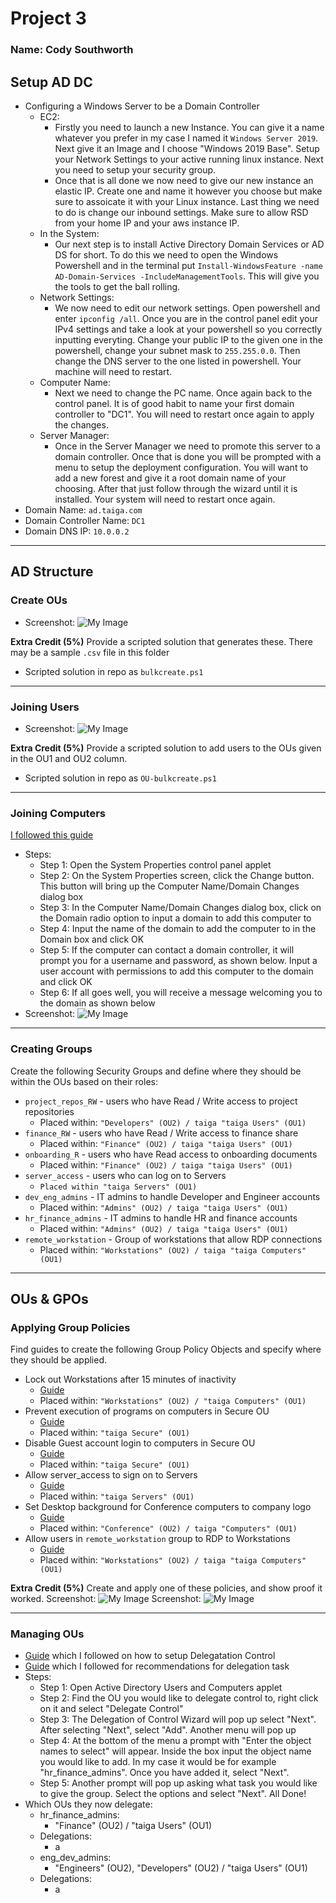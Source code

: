 # Project 3

### Name: Cody Southworth

## Setup AD DC

- Configuring a Windows Server to be a Domain Controller
  - EC2:
    - Firstly you need to launch a new Instance. You can give it a name whatever you prefer in my case I named it ```Windows Server 2019```. Next give it an Image and I choose "Windows 2019 Base". Setup your Network Settings to your active running linux instance. Next you need to setup your security group.
    - Once that is all done we now need to give our new instance an elastic IP. Create one and name it however you choose but make sure to assoicate it with your Linux instance. Last thing we need to do is change our inbound settings. Make sure to allow RSD from your home IP and your aws instance IP. 
   - In the System:
      - Our next step is to install Active Directory Domain Services or AD DS for short. To do this we need to open the Windows Powershell and in the terminal put ```Install-WindowsFeature -name AD-Domain-Services -IncludeManagementTools```. This will give you the tools to get the ball rolling.
  - Network Settings:
      - We now need to edit our network settings. Open powershell and enter ```ipconfig /all```. Once you are in the control panel edit your IPv4 settings and take a look at your powershell so you correctly inputting everyting. Change your public IP to the given one in the powershell, change your subnet mask to ```255.255.0.0```. Then change the DNS server to the one listed in powershell. Your machine will need to restart.
  - Computer Name:
    - Next we need to change the PC name. Once again back to the control panel. It is of good habit to name your first domain controller to "DC1". You will need to restart once again to apply the changes.
  - Server Manager:
    - Once in the Server Manager we need to promote this server to a domain controller. Once that is done you will be prompted with a menu to setup the deployment configuration. You will want to add a new forest and give it a root domain name of your choosing. After that just follow through the wizard until it is installed. Your system will need to restart once again. 
- Domain Name: ```ad.taiga.com```
- Domain Controller Name: ```DC1```
- Domain DNS IP: ```10.0.0.2```

---

## AD Structure

### Create OUs
- Screenshot: ![My Image](Screenshots/OUS.png)

**Extra Credit (5%)** Provide a scripted solution that generates these. There may be a sample `.csv` file in this folder
  * Scripted solution in repo as ```bulkcreate.ps1```

---

### Joining Users
- Screenshot: ![My Image](Screenshots/Users.png)

**Extra Credit (5%)** Provide a scripted solution to add users to the OUs given in the OU1 and OU2 column.
  * Scripted solution in repo as ```OU-bulkcreate.ps1```

---

### Joining Computers
[I followed this guide](https://adamtheautomator.com/add-computer-to-domain/)
- Steps:
  - Step 1: Open the System Properties control panel applet
  - Step 2: On the System Properties screen, click the Change button. This button will bring up the Computer Name/Domain Changes dialog box
  - Step 3: In the Computer Name/Domain Changes dialog box, click on the Domain radio option to input a domain to add this computer to
  - Step 4: Input the name of the domain to add the computer to in the Domain box and click OK
  - Step 5: If the computer can contact a domain controller, it will prompt you for a username and password, as shown below. Input a user account with permissions to add this computer to the domain and click OK
  - Step 6: If all goes well, you will receive a message welcoming you to the domain as shown below
- Screenshot: ![My Image](Screenshots/Joined_Computer.png)

---

### Creating Groups

Create the following Security Groups and define where they should be within the OUs based on their roles:

- `project_repos_RW` - users who have Read / Write access to project repositories
    - Placed within: ```"Developers" (OU2) / taiga "taiga Users" (OU1)```
- `finance_RW` - users who have Read / Write access to finance share
    - Placed within: ```"Finance" (OU2) / taiga "taiga Users" (OU1)```
- `onboarding_R` - users who have Read access to onboarding documents
    - Placed within: ```"Finance" (OU2) / taiga "taiga Users" (OU1)```
- `server_access` - users who can log on to Servers
    - ```Placed within "taiga Servers" (OU1)```
- `dev_eng_admins` - IT admins to handle Developer and Engineer accounts
    - Placed within: ```"Admins" (OU2) / taiga "taiga Users" (OU1)```
- `hr_finance_admins` - IT admins to handle HR and finance accounts
    - Placed within: ```"Admins" (OU2) / taiga "taiga Users" (OU1)```
- `remote_workstation` - Group of workstations that allow RDP connections
    - Placed within: ```"Workstations" (OU2) / taiga "taiga Computers" (OU1)```

---

## OUs & GPOs

### Applying Group Policies

Find guides to create the following Group Policy Objects and specify where they should be applied.

- Lock out Workstations after 15 minutes of inactivity
  - [Guide](https://community.spiceworks.com/topic/1416384-gpo-to-lock-the-computer-after-10-minutes-of-inactivity)
  - Placed within: ```"Workstations" (OU2) / "taiga Computers" (OU1)```
- Prevent execution of programs on computers in Secure OU
  - [Guide](https://www.technipages.com/prevent-users-from-running-certain-programs/)
  - Placed within: ```"taiga Secure" (OU1)```
- Disable Guest account login to computers in Secure OU
  - [Guide](https://www.lepide.com/blog/top-10-most-important-group-policy-settings-for-preventing-security-breaches)
  - Placed within: ```"taiga Secure" (OU1)```
- Allow server_access to sign on to Servers
  - [Guide](https://community.spiceworks.com/how_to/2797-restrict-computer-logons-to-a-group-of-users)
  - Placed within: ```"taiga Servers" (OU1)```
- Set Desktop background for Conference computers to company logo
  -  [Guide](https://woshub.com/setting-desktop-wallpapers-background-using-group-policy/)
  -  Placed within: ```"Conference" (OU2) / taiga "Computers" (OU1)```
- Allow users in `remote_workstation` group to RDP to Workstations
  - [Guide](https://learn.microsoft.com/en-us/answers/questions/370650/group-policy-entry-to-allow-remote-administration)
  - Placed within: ```"Workstations" (OU2) / taiga "taiga Computers" (OU1)```

**Extra Credit (5%)** Create and apply one of these policies, and show proof it worked.
Screenshot: ![My Image](Screenshots/GPO.png)
Screenshot: ![My Image](Screenshots/GPO_Dummy.png)

---

### Managing OUs
- [Guide](https://theitbros.com/active-directory-organizational-unit-ou/) which I followed on how to setup Delegatation Control
- [Guide](https://www.netwrix.com/active_directory_delegation.html) which I followed for recommendations for delegation task
- Steps:
  - Step 1: Open Active Directory Users and Computers applet
  - Step 2: Find the OU you would like to delegate control to, right click on it and select "Delegate Control"
  - Step 3: The Delegation of Control Wizard will pop up select "Next". After selecting "Next", select "Add". Another menu will pop up
  - Step 4: At the bottom of the menu a prompt with "Enter the object names to select" will appear. Inside the box input the object name you would like to add. In my case it would be for example "hr_finance_admins". Once you have added it, select "Next".
  - Step 5: Another prompt will pop up asking what task you would like to give the group. Select the options and select "Next". All Done!
- Which OUs they now delegate:
  - hr_finance_admins:
    - "Finance" (OU2) / "taiga Users" (OU1)
  - Delegations:
    - a
  - eng_dev_admins:
    - "Engineers" (OU2), "Developers" (OU2) / "taiga Users" (OU1)
  - Delegations:
    - a
